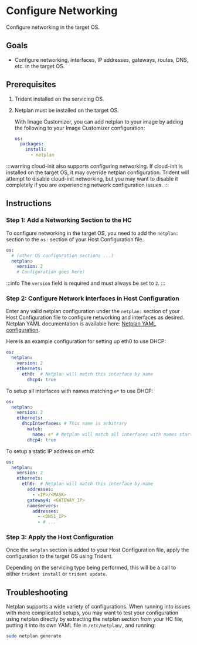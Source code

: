
# Configure Networking

Configure networking in the target OS.

## Goals

- Configure networking, interfaces, IP addresses, gateways, routes, DNS, etc. in
  the target OS.

## Prerequisites

1. Trident installed on the servicing OS.
2. Netplan must be installed on the target OS.

   With Image Customizer, you can add netplan to your image by adding the
   following to your Image Customizer configuration:

   ```yaml
   os:
     packages:
       install:
         - netplan
   ```

:::warning
cloud-init also supports configuring networking. If cloud-init is installed on
the target OS, it may override netplan configuration. Trident will attempt to
disable cloud-init networking, but you may want to disable it completely if
you are experiencing network configuration issues.
:::

## Instructions

### Step 1: Add a Networking Section to the HC

To configure networking in the target OS, you need to add the `netplan:` section
to the `os:` section of your Host Configuration file.

```yaml
os:
  # (other OS configuration sections ...)
  netplan:
    version: 2
    # Configuration goes here!
```

:::info
The `version` field is required and must always be set to `2`.
:::

### Step 2: Configure Network Interfaces in Host Configuration

Enter any valid netplan configuration under the `netplan:` section of your Host
Configuration file to configure networking and interfaces as desired. Netplan
YAML documentation is available here:
[Netplan YAML configuration](https://netplan.readthedocs.io/en/stable/netplan-yaml/).

Here is an example configuration for setting up eth0 to use DHCP:

```yaml
os:
  netplan:
    version: 2
    ethernets:
      eth0:  # Netplan will match this interface by name
        dhcp4: true
```

To setup all interfaces with names matching `e*` to use DHCP:

```yaml
os:
  netplan:
    version: 2
    ethernets:
      dhcpInterfaces: # This name is arbitrary
        match:
          name: e* # Netplan will match all interfaces with names starting with 'e'
        dhcp4: true
```

To setup a static IP address on eth0:

```yaml
os:
  netplan:
    version: 2
    ethernets:
      eth0:  # Netplan will match this interface by name
        addresses:
          - <IP>/<MASK>
        gateway4: <GATEWAY_IP>
        nameservers:
          addresses:
            - <DNS1_IP>
            - # ...
```

### Step 3: Apply the Host Configuration

Once the `netplan` section is added to your Host Configuration file,
apply the configuration to the target OS using Trident.

Depending on the servicing type being performed, this will be a call to either
`trident install` or `trident update`.

## Troubleshooting

Netplan supports a wide variety of configurations. When running into issues with
more complicated setups, you may want to test your configuration using netplan
directly by extracting the netplan section from your HC file, putting it into
its own YAML file in `/etc/netplan/`, and running:

```bash
sudo netplan generate
```
